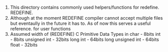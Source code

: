 1. This directory contains commonly used helpers/functions for redefine.
	 REDEFINE.
2. Although at the moment REDEFINE compiler cannot accept multiple files
	 but eventaully in the future it has to. As of now this serves a useful
	 reference. for user functions
3. Assumed width of (REDEFINE) C Primitive Data Types in
	 char 							- 8bits
	 int  							- 8bits
	 unsigned int 			- 32bits
	 long int						- 64bits
	 long unsigned int 	- 64bits
	 float						 	- 32bits
